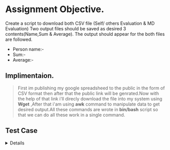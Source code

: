 #  Assignment Objective.

Create a script to download both CSV file (Self/ others Evaluation & MD Evaluation) 
Two output files should be saved as desired 3 contents(Name,Sum & Average).
The output should appear for the both files are followed.
- Person name:-
- Sum:-
- Average:-

## Implimentaion.
>First im publishing my google spreadsheed to the public in the form of CSV format then after that the public link will be genrated.Now with the help of that link i'll direcly download the file into my system using **Wget** ,After that i'am using **awk** command to manipulate data to get desired output.All these commands are wrote in **bin/bash** script so that we can do all these work in a single command.  


## Test Case

 <details>
  
|**SNo.** | **Test Case Description** |**Test Steps** | **Expected Result** | **Actual Result** | **Status** |
|:-----: | :-----: | :------: | :-----: | :-----: | :-----: |
| 1 | Publishing google spreadsheet to get the download link | <ol> Steps To Be Followed <li>Publishd my sheet to the web </li><li>selected embed format as a CSV</li><li>Now Start Publishing and copy the link </li></ol> | Shoud get desired link in CSV format | Got the link successfully | Pass |
| 2 | Declare variable into the script so that it can work for any user or form any path | <ul><li> WGET="/usr/bin/wget"</li><li>ECHO=/usr/bin/echo </li><li> AWK=/usr/bin/awk </li><li> CAT=/usr/bin/cat</li></ul> | Script should run without any error | All variable passed script run successfully | Pass |

 
 
 
 
 
 
 
 
 
 
